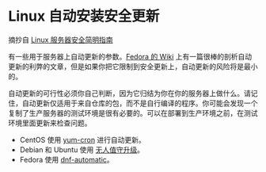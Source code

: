# Linux 自动安装安全更新
摘抄自 [Linux 服务器安全简明指南](https://linux.cn/article-8076-1.html)

有一些用于服务器上自动更新的参数。[Fedora 的 Wiki](https://fedoraproject.org/wiki/AutoUpdates#Why_use_Automatic_updates.3F) 上有一篇很棒的剖析自动更新的利弊的文章，但是如果你把它限制到安全更新上，自动更新的风险将是最小的。

自动更新的可行性必须你自己判断，因为它归结为你在你的服务器上做什么。请记住，自动更新仅适用于来自仓库的包，而不是自行编译的程序。你可能会发现一个复制了生产服务器的测试环境是很有必要的。可以在部署到生产环境之前，在测试环境里面更新来检查问题。

- CentOS 使用 [yum-cron](https://fedoraproject.org/wiki/AutoUpdates#Fedora_21_or_earlier_versions) 进行自动更新。
- Debian 和 Ubuntu 使用 [无人值守升级](https://help.ubuntu.com/lts/serverguide/automatic-updates.html)。
- Fedora 使用 [dnf-automatic](https://dnf.readthedocs.org/en/latest/automatic.html)。
